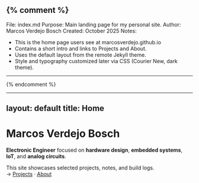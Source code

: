 {% comment %}
------------------------------------------------------------
File: index.md
Purpose: Main landing page for my personal site.
Author: Marcos Verdejo Bosch
Created: October 2025
Notes:
- This is the home page users see at marcosverdejo.github.io
- Contains a short intro and links to Projects and About.
- Uses the default layout from the remote Jekyll theme.
- Style and typography customized later via CSS (Courier New, dark theme).
------------------------------------------------------------
{% endcomment %}

---
layout: default
title: Home
---

# Marcos Verdejo Bosch

**Electronic Engineer** focused on **hardware design**, **embedded systems**, **IoT**, and **analog circuits**.

This site showcases selected projects, notes, and build logs.  
→ [Projects](./projects) · [About](./about)

